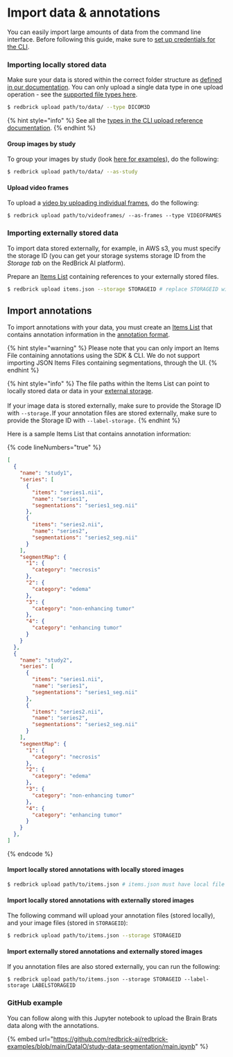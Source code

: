 # Import data & annotations

You can easily import large amounts of data from the command line interface. Before following this guide, make sure to [set up credentials for the CLI](./).

### Importing locally stored data

Make sure your data is stored within the correct folder structure as [defined in our documentation](../../importing-data/direct-data-upload.md). You can only upload a single data type in one upload operation - see the [supported file types here](../../importing-data/direct-data-upload.md).

```bash
$ redbrick upload path/to/data/ --type DICOM3D
```

{% hint style="info" %}
See all the [types in the CLI upload reference documentation](https://redbrick-sdk.readthedocs.io/en/stable/cli.html#Positional%20Arguments\_repeat8).
{% endhint %}

#### Group images by study

To group your images by study (look [here for examples](../../importing-data/direct-data-upload.md)), do the following:&#x20;

```bash
$ redbrick upload path/to/data/ --as-study
```

#### Upload video frames

To upload a [video by uploading individual frames](../../importing-data/direct-data-upload.md#video-frames), do the following:

```
$ redbrick upload path/to/videoframes/ --as-frames --type VIDEOFRAMES
```

### Importing externally stored data

To import data stored externally, for example, in AWS s3, you must specify the storage ID (you can get your storage systems storage ID from the _Storage tab_ on the RedBrick AI platform).&#x20;

Prepare an [Items List](../../importing-data/import-cloud-data.md#items-list) containing references to your externally stored files.

```bash
$ redbrick upload items.json --storage STORAGEID # replace STORAGEID with your Storage ID
```

## Import annotations

To import annotations with your data, you must create an [Items List](broken-reference) that contains annotation information in the [annotation format](../reference/export-annotation-format.md).

{% hint style="warning" %}
Please note that you can only import an Items File containing annotations using the SDK & CLI. We do not support importing JSON Items Files containing segmentations, through the UI.
{% endhint %}

{% hint style="info" %}
The file paths within the Items List can point to locally stored data or data in your [external storage](../../importing-data/import-cloud-data/creating-an-items-list.md). \
\
If your image data is stored externally, make sure to provide the Storage ID with `--storage.`If your annotation files are stored externally, make sure to provide the Storage ID with `--label-storage.`
{% endhint %}

Here is a sample Items List that contains annotation information:&#x20;

{% code lineNumbers="true" %}
```json
[
  {
    "name": "study1",
    "series": [
      {
        "items": "series1.nii",
        "name": "series1",
        "segmentations": "series1_seg.nii"
      },
      {
        "items": "series2.nii",
        "name": "series2",
        "segmentations": "series2_seg.nii"
      }
    ],
    "segmentMap": {
      "1": {
        "category": "necrosis"
      },
      "2": {
        "category": "edema"
      },
      "3": {
        "category": "non-enhancing tumor"
      },
      "4": {
        "category": "enhancing tumor"
      }
    }
  },
  {
    "name": "study2",
    "series": [
      {
        "items": "series1.nii",
        "name": "series1",
        "segmentations": "series1_seg.nii"
      },
      {
        "items": "series2.nii",
        "name": "series2",
        "segmentations": "series2_seg.nii"
      }
    ],
    "segmentMap": {
      "1": {
        "category": "necrosis"
      },
      "2": {
        "category": "edema"
      },
      "3": {
        "category": "non-enhancing tumor"
      },
      "4": {
        "category": "enhancing tumor"
      }
    }
  },
]
```
{% endcode %}

#### Import locally stored annotations with locally stored images

```bash
$ redbrick upload path/to/items.json # items.json must have local file paths.
```

#### Import locally stored annotations with externally stored images

The following command will upload your annotation files (stored locally), and your image files (stored in `STORAGEID`):

```bash
$ redbrick upload path/to/items.json --storage STORAGEID
```

#### Import externally stored annotations and externally stored images

If you annotation files are also stored externally, you can run the following:&#x20;

```
$ redbrick upload path/to/items.json --storage STORAGEID --label-storage LABELSTORAGEID
```

### GitHub example

You can follow along with this Jupyter notebook to upload the Brain Brats data along with the annotations.&#x20;

{% embed url="https://github.com/redbrick-ai/redbrick-examples/blob/main/DataIO/study-data-segmentation/main.ipynb" %}
